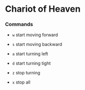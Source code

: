 # Chariot of Heaven

### Commands

- `w` start moving forward
- `s` start moving backward

- `a` start turning left
- `d` start turning tight
- `z` stop turning

- `x` stop all
